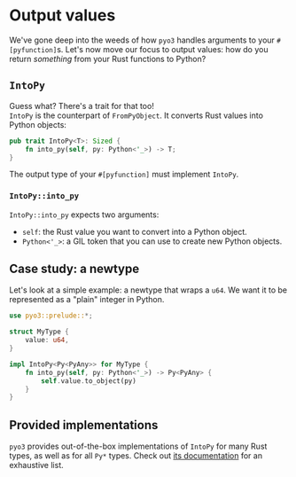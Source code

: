 # Output values

We've gone deep into the weeds of how `pyo3` handles arguments to your `#[pyfunction]`s.
Let's now move our focus to output values: how do you return _something_ from your Rust functions to Python?

## `IntoPy`

Guess what? There's a trait for that too!\
`IntoPy` is the counterpart of `FromPyObject`. It converts Rust values into Python objects:

```rust
pub trait IntoPy<T>: Sized {
    fn into_py(self, py: Python<'_>) -> T;
}
```

The output type of your `#[pyfunction]` must implement `IntoPy`.

### `IntoPy::into_py`

`IntoPy::into_py` expects two arguments:

- `self`: the Rust value you want to convert into a Python object.
- `Python<'_>`: a GIL token that you can use to create new Python objects.

## Case study: a newtype

Let's look at a simple example: a newtype that wraps a `u64`.
We want it to be represented as a "plain" integer in Python.

```rust
use pyo3::prelude::*;

struct MyType {
    value: u64,
}

impl IntoPy<Py<PyAny>> for MyType {
    fn into_py(self, py: Python<'_>) -> Py<PyAny> {
        self.value.to_object(py)
    }
}
```

## Provided implementations

`pyo3` provides out-of-the-box implementations of `IntoPy` for many Rust types, as well as for all `Py*` types.
Check out [its documentation](https://docs.rs/pyo3/0.22.0/pyo3/conversion/trait.IntoPy.html#) for an exhaustive list.
